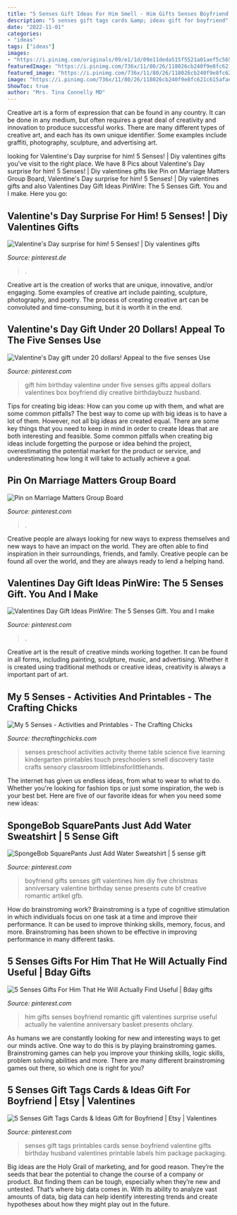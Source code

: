 ```yaml
---
title: "5 Senses Gift Ideas For Him Smell - Him Gifts Senses Boyfriend Romantic Gift Valentines Surprise Useful Actually He Valentine Anniversary Basket Presents Ohclary"
description: "5 senses gift tags cards &amp; ideas gift for boyfriend"
date: "2022-11-01"
categories:
- "ideas"
tags: ["ideas"]
images:
- "https://i.pinimg.com/originals/09/e1/1d/09e11deda515f5521a01aef5c56593e6.png"
featuredImage: "https://i.pinimg.com/736x/11/80/26/118026cb240f9e8fc621c615afae903d--boyfriend-gifts-valentines-day.jpg"
featured_image: "https://i.pinimg.com/736x/11/80/26/118026cb240f9e8fc621c615afae903d--boyfriend-gifts-valentines-day.jpg"
image: "https://i.pinimg.com/736x/11/80/26/118026cb240f9e8fc621c615afae903d--boyfriend-gifts-valentines-day.jpg"
ShowToc: true
author: "Mrs. Tina Connelly MD"
---
```



Creative art is a form of expression that can be found in any country. It can be done in any medium, but often requires a great deal of creativity and innovation to produce successful works. There are many different types of creative art, and each has its own unique identifier. Some examples include graffiti, photography, sculpture, and advertising art.

	

		
looking for Valentine&#039;s Day surprise for him! 5 Senses! | Diy valentines gifts you've visit to the right place. We have 8 Pics about Valentine&#039;s Day surprise for him! 5 Senses! | Diy valentines gifts like Pin on Marriage Matters Group Board, Valentine&#039;s Day surprise for him! 5 Senses! | Diy valentines gifts and also Valentines Day Gift Ideas PinWire: The 5 Senses Gift. You and I make. Here you go:
		
    
## Valentine&#039;s Day Surprise For Him! 5 Senses! | Diy Valentines Gifts

<img loading=lazy src="https://i.pinimg.com/originals/94/2f/51/942f51c9eee51bfce1bbd3365d56ec26.jpg" onerror="this.onerror=null;this.src='https://tse4.mm.bing.net/th?id=OIP.jrl5o7GZxrzXs8JfccS9DgHaJ4&amp;pid=15.1';" alt="Valentine&#039;s Day surprise for him! 5 Senses! | Diy valentines gifts">

_Source: pinterest.de_

>. 

	

Creative art is the creation of works that are unique, innovative, and/or engaging. Some examples of creative art include painting, sculpture, photography, and poetry. The process of creating creative art can be convoluted and time-consuming, but it is worth it in the end.

    
## Valentine&#039;s Day Gift Under 20 Dollars! Appeal To The Five Senses Use

<img loading=lazy src="https://i.pinimg.com/originals/45/17/7e/45177ea0aeda9ce7fa99e32217db9e58.jpg" onerror="this.onerror=null;this.src='https://tse2.mm.bing.net/th?id=OIP.odUDM9cTZdwY18WAyAWEXAHaJ4&amp;pid=15.1';" alt="Valentine&#039;s Day gift under 20 dollars! Appeal to the five senses Use">

_Source: pinterest.com_

>gift him birthday valentine under five senses gifts appeal dollars valentines box boyfriend diy creative birthdaybuzz husband. 

	

Tips for creating big ideas: How can you come up with them, and what are some common pitfalls?
The best way to come up with big ideas is to have a lot of them. However, not all big ideas are created equal. There are some key things that you need to keep in mind in order to create Ideas that are both interesting and feasible. Some common pitfalls when creating big ideas include forgetting the purpose or idea behind the project, overestimating the potential market for the product or service, and underestimating how long it will take to actually achieve a goal.

    
## Pin On Marriage Matters Group Board

<img loading=lazy src="https://i.pinimg.com/736x/46/d5/f8/46d5f8dd24fa5355c904fe30b67c2429.jpg" onerror="this.onerror=null;this.src='https://tse1.mm.bing.net/th?id=OIP.UNcLM5vqnAIea4zEstsWNgHaLH&amp;pid=15.1';" alt="Pin on Marriage Matters Group Board">

_Source: pinterest.com_

>. 

	

Creative people are always looking for new ways to express themselves and new ways to have an impact on the world. They are often able to find inspiration in their surroundings, friends, and family. Creative people can be found all over the world, and they are always ready to lend a helping hand.

    
## Valentines Day Gift Ideas PinWire: The 5 Senses Gift. You And I Make

<img loading=lazy src="https://i.pinimg.com/originals/45/97/97/45979788bfe9fef9e50c5f2f33856e56.jpg" onerror="this.onerror=null;this.src='https://tse1.mm.bing.net/th?id=OIP.OBUFOQwhSuRBKNi9QlItVAHaNI&amp;pid=15.1';" alt="Valentines Day Gift Ideas PinWire: The 5 Senses Gift. You and I make">

_Source: pinterest.com_

>. 

	

Creative art is the result of creative minds working together. It can be found in all forms, including painting, sculpture, music, and advertising. Whether it is created using traditional methods or creative ideas, creativity is always a important part of art.

    
## My 5 Senses - Activities And Printables - The Crafting Chicks

<img loading=lazy src="https://thecraftingchicks.com/wp-content/uploads/2015/08/5-senses-activity-discovery-table.jpg" onerror="this.onerror=null;this.src='https://tse4.mm.bing.net/th?id=OIP.2ds04dSaW7tb1MNvxny6aAHaKl&amp;pid=15.1';" alt="My 5 Senses - Activities and Printables - The Crafting Chicks">

_Source: thecraftingchicks.com_

>senses preschool activities activity theme table science five learning kindergarten printables touch preschoolers smell discovery taste crafts sensory classroom littlebinsforlittlehands. 

	

The internet has given us endless ideas, from what to wear to what to do. Whether you're looking for fashion tips or just some inspiration, the web is your best bet. Here are five of our favorite ideas for when you need some new ideas: 

    
## SpongeBob SquarePants Just Add Water Sweatshirt | 5 Sense Gift

<img loading=lazy src="https://i.pinimg.com/736x/11/80/26/118026cb240f9e8fc621c615afae903d--boyfriend-gifts-valentines-day.jpg" onerror="this.onerror=null;this.src='https://tse1.mm.bing.net/th?id=OIP.N8pyXsaqX8N_BmGt7KXadQHaHa&amp;pid=15.1';" alt="SpongeBob SquarePants Just Add Water Sweatshirt | 5 sense gift">

_Source: pinterest.com_

>boyfriend gifts senses gift valentines him diy five christmas anniversary valentine birthday sense presents cute bf creative romantic artikel gfb. 

	

How do brainstroming work?
Brainstroming is a type of cognitive stimulation in which individuals focus on one task at a time and improve their performance. It can be used to improve thinking skills, memory, focus, and more. Brainstroming has been shown to be effective in improving performance in many different tasks.

    
## 5 Senses Gifts For Him That He Will Actually Find Useful | Bday Gifts

<img loading=lazy src="https://i.pinimg.com/originals/5b/ce/20/5bce205feb93f13ea111adc0e2e54517.jpg" onerror="this.onerror=null;this.src='https://tse2.mm.bing.net/th?id=OIP.0sxi-9xGLIyuo4hlALbC3wHaLH&amp;pid=15.1';" alt="5 Senses Gifts For Him That He Will Actually Find Useful | Bday gifts">

_Source: pinterest.com_

>him gifts senses boyfriend romantic gift valentines surprise useful actually he valentine anniversary basket presents ohclary. 

	

As humans we are constantly looking for new and interesting ways to get our minds active. One way to do this is by playing brainstroming games. Brainstroming games can help you improve your thinking skills, logic skills, problem solving abilities and more. There are many different brainstroming games out there, so which one is right for you?

    
## 5 Senses Gift Tags Cards &amp; Ideas Gift For Boyfriend | Etsy | Valentines

<img loading=lazy src="https://i.pinimg.com/originals/09/e1/1d/09e11deda515f5521a01aef5c56593e6.png" onerror="this.onerror=null;this.src='https://tse2.mm.bing.net/th?id=OIP.OcV1byzse1P7Gu1bZD8EhAHaPh&amp;pid=15.1';" alt="5 Senses Gift Tags Cards &amp; Ideas Gift for Boyfriend | Etsy | Valentines">

_Source: pinterest.com_

>senses gift tags printables cards sense boyfriend valentine gifts birthday husband valentines printable labels him package packaging. 

	

Big ideas are the Holy Grail of marketing, and for good reason. They’re the seeds that bear the potential to change the course of a company or product. But finding them can be tough, especially when they’re new and untested. That’s where big data comes in. With its ability to analyze vast amounts of data, big data can help identify interesting trends and create hypotheses about how they might play out in the future.

